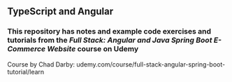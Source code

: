 ## TypeScript and Angular

### This repository has notes and example code exercises and tutorials from the <em>Full Stack: Angular and Java Spring Boot E-Commerce Website</em> course on Udemy

Course by Chad Darby: udemy.com/course/full-stack-angular-spring-boot-tutorial/learn
